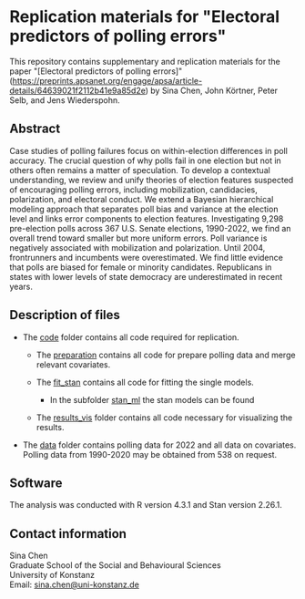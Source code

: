 # Replication materials for "Electoral predictors of polling errors"
This repository contains supplementary and replication materials for the paper "[Electoral predictors of polling errors]"(https://preprints.apsanet.org/engage/apsa/article-details/64639021f2112b41e9a85d2e) by Sina Chen, John Körtner, Peter Selb, and Jens Wiederspohn.


## Abstract 
Case studies of polling failures focus on within-election differences in poll accuracy. The crucial question of why polls fail in one election but not in others often remains a matter of speculation. To develop a contextual understanding, we review and unify theories of election features suspected of encouraging polling errors, including mobilization, candidacies, polarization, and electoral conduct. We extend a Bayesian hierarchical modeling approach that separates poll bias and variance at the election level and links error components to election features. Investigating 9,298 pre-election polls across 367 U.S. Senate elections, 1990-2022, we find an overall trend toward smaller but more uniform errors. Poll variance is negatively associated with mobilization and polarization. Until 2004, frontrunners and incumbents were overestimated. We find little evidence that polls are biased for female or minority candidates. Republicans in states with lower levels of state democracy are underestimated in recent years.


## Description of files
- The [code](https://github.com/sina-chen/eldctoral_predictors/tree/main/code) folder contains all code required for replication.

  - The [preparation](https://github.com/sina-chen/eldctoral_predictors/tree/main/code/preparation) contains all code for prepare polling data and merge relevant covariates.
  - The [fit_stan](https://github.com/sina-chen/eldctoral_predictors/tree/main/code/fit_stan) contains all code for fitting the single models.
      
      - In the subfolder [stan_ml](https://github.com/sina-chen/eldctoral_predictors/tree/main/code/fit_stan/stan_ml) the stan models can be found
  
  - The [results_vis](https://github.com/sina-chen/eldctoral_predictors/tree/main/code/results_vis) folder contains all code necessary for visualizing the results.

- The [data](https://github.com/sina-chen/eldctoral_predictors/tree/main/data) folder contains polling data for 2022 and all data on covariates. Polling data from 1990-2020 may be obtained from 538 on request.


## Software 
The analysis was conducted with R version 4.3.1 and Stan version 2.26.1.

## Contact information
Sina Chen  
Graduate School of the Social and Behavioural Sciences  
University of Konstanz  
Email: sina.chen@uni-konstanz.de

  
